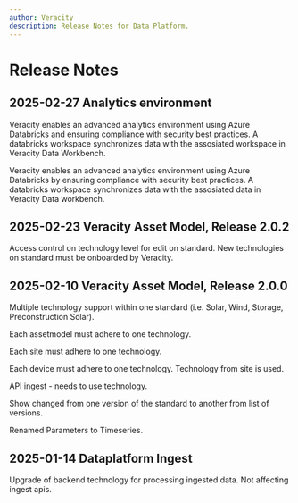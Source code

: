 ```yaml
---
author: Veracity
description: Release Notes for Data Platform.
---
```


# Release Notes

## 2025-02-27 Analytics environment

Veracity enables an advanced analytics environment using Azure Databricks and ensuring compliance with security best practices. A databricks workspace synchronizes data with the assosiated workspace in Veracity Data Workbench.

Veracity enables an advanced analytics environment using Azure Databricks by ensuring compliance with security best practices. A databricks workspace synchronizes data with the assosiated data in Veracity Data workbench.

## 2025-02-23 Veracity Asset Model, Release 2.0.2
Access control on technology level for edit on standard. New technologies on standard must be onboarded by Veracity.

## 2025-02-10 Veracity Asset Model, Release 2.0.0

Multiple technology support within one standard (i.e. Solar, Wind, Storage, Preconstruction Solar).

Each assetmodel must adhere to one technology.

Each site must adhere to one technology.

Each device must adhere to one technology. Technology from site is used.

API ingest - needs to use technology.

Show changed from one version of the standard to another from list of versions.

Renamed Parameters to Timeseries.


## 2025-01-14 Dataplatform Ingest

Upgrade of backend technology for processing ingested data. Not affecting ingest apis.
